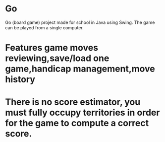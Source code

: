 # Go
Go (board game) project made for school in Java using Swing. The game can be played from a single computer.

# Features game moves reviewing,save/load one game,handicap management,move history

# There is no score estimator, you must fully occupy territories in order for the game to compute a correct score.
